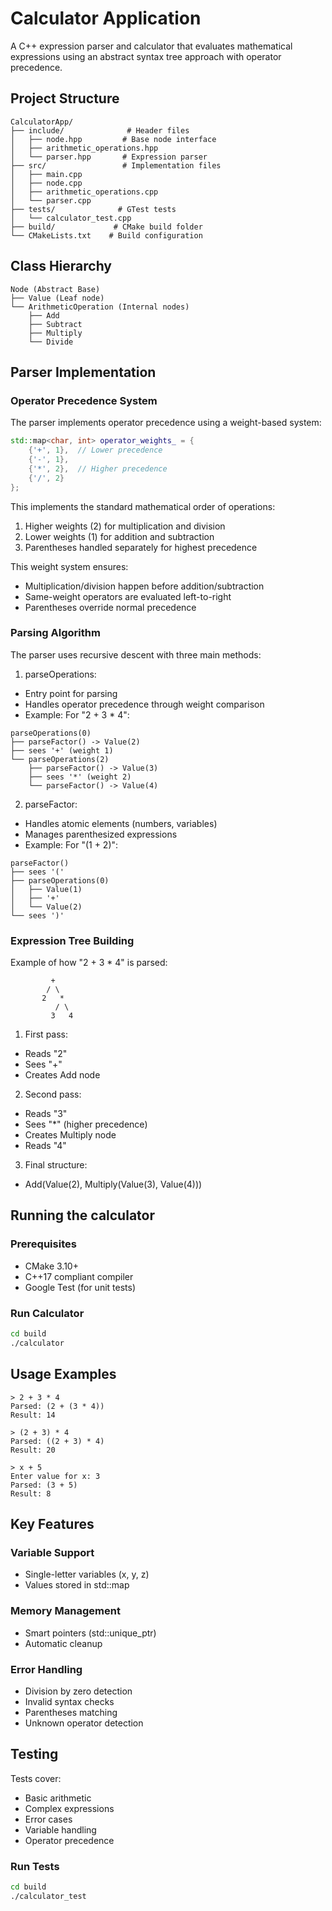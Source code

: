 # Calculator Application

A C++ expression parser and calculator that evaluates mathematical expressions using an abstract syntax tree approach with operator precedence.

## Project Structure

```
CalculatorApp/
├── include/              # Header files
│   ├── node.hpp         # Base node interface
│   ├── arithmetic_operations.hpp
│   └── parser.hpp       # Expression parser
├── src/                 # Implementation files
│   ├── main.cpp
│   ├── node.cpp
│   ├── arithmetic_operations.cpp
│   └── parser.cpp
├── tests/              # GTest tests
│   └── calculator_test.cpp
├── build/             # CMake build folder
└── CMakeLists.txt    # Build configuration
```

## Class Hierarchy

```
Node (Abstract Base)
├── Value (Leaf node)
└── ArithmeticOperation (Internal nodes)
    ├── Add
    ├── Subtract
    ├── Multiply
    └── Divide
```

## Parser Implementation

### Operator Precedence System

The parser implements operator precedence using a weight-based system:

```cpp
std::map<char, int> operator_weights_ = {
    {'+', 1},  // Lower precedence
    {'-', 1},
    {'*', 2},  // Higher precedence
    {'/', 2}
};
```
This implements the standard mathematical order of operations:

1. Higher weights (2) for multiplication and division
2. Lower weights (1) for addition and subtraction
3. Parentheses handled separately for highest precedence

This weight system ensures:
- Multiplication/division happen before addition/subtraction
- Same-weight operators are evaluated left-to-right
- Parentheses override normal precedence

### Parsing Algorithm

The parser uses recursive descent with three main methods:

1. parseOperations:
- Entry point for parsing
- Handles operator precedence through weight comparison
- Example: For "2 + 3 * 4":
```
parseOperations(0)
├── parseFactor() -> Value(2)
├── sees '+' (weight 1)
└── parseOperations(2)
    ├── parseFactor() -> Value(3)
    ├── sees '*' (weight 2)
    └── parseFactor() -> Value(4)
```

2. parseFactor:
- Handles atomic elements (numbers, variables)
- Manages parenthesized expressions
- Example: For "(1 + 2)":
```
parseFactor()
├── sees '('
├── parseOperations(0)
│   ├── Value(1)
│   ├── '+'
│   └── Value(2)
└── sees ')'
```

### Expression Tree Building

Example of how "2 + 3 * 4" is parsed:

```
         +
        / \
       2   *
          / \
         3   4
```

1. First pass:
- Reads "2"
- Sees "+"
- Creates Add node
2. Second pass:
- Reads "3"
- Sees "*" (higher precedence)
- Creates Multiply node
- Reads "4"
3. Final structure:
- Add(Value(2), Multiply(Value(3), Value(4)))

## Running the calculator

### Prerequisites
- CMake 3.10+
- C++17 compliant compiler
- Google Test (for unit tests)

### Run Calculator

```bash
cd build
./calculator
```

## Usage Examples

```
> 2 + 3 * 4
Parsed: (2 + (3 * 4))
Result: 14

> (2 + 3) * 4
Parsed: ((2 + 3) * 4)
Result: 20

> x + 5
Enter value for x: 3
Parsed: (3 + 5)
Result: 8
```

## Key Features

### Variable Support
- Single-letter variables (x, y, z)
- Values stored in std::map

### Memory Management
- Smart pointers (std::unique_ptr)
- Automatic cleanup

### Error Handling
- Division by zero detection
- Invalid syntax checks
- Parentheses matching
- Unknown operator detection

## Testing

Tests cover:
- Basic arithmetic
- Complex expressions
- Error cases
- Variable handling
- Operator precedence

### Run Tests

```bash
cd build
./calculator_test
```
